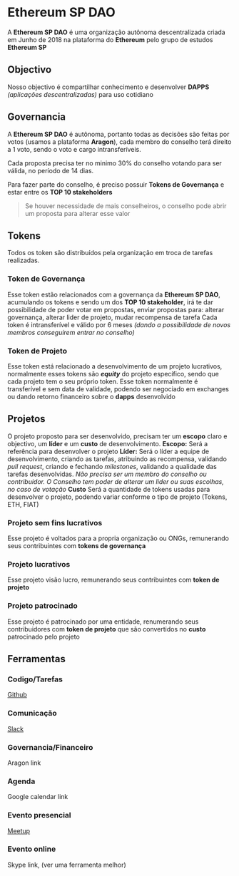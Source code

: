 # Ethereum SP DAO
A **Ethereum SP DAO** é uma organização autônoma descentralizada criada em Junho de 2018 na plataforma do **Ethereum** pelo grupo de estudos **Ethereum SP**

## Objectivo

Nosso objectivo é compartilhar conhecimento e desenvolver **DAPPS** *(aplicações descentralizadas)* para uso cotidiano

## Governancia

A **Ethereum SP DAO** é autônoma, portanto todas as decisões são feitas por votos (usamos a plataforma **Aragon**), cada membro do conselho terá direito a 1 voto, sendo o voto e cargo intransferíveis.

Cada proposta precisa ter no minimo 30% do conselho votando para ser válida, no período de 14 dias.

Para fazer parte do conselho, é preciso possuir **Tokens de Governança** e estar entre os **TOP 10 stakeholders**

> Se houver necessidade de mais conselheiros, o conselho pode abrir um proposta para alterar esse valor

## Tokens

Todos os token são distribuídos pela organização em troca de tarefas realizadas.

### Token de Governança

Esse token estão relacionados com a governança da **Ethereum SP DAO**, acumulando os tokens e sendo um dos **TOP 10 stakeholder**, irá te dar possibilidade de poder votar em propostas, enviar propostas para: alterar governança, alterar lider de projeto, mudar recompensa de tarefa
Cada token é intransferível e válido por 6 meses *(dando a possibilidade de novos membros conseguirem entrar no conselho)*

### Token de Projeto

Esse token está relacionado a desenvolvimento de um projeto lucrativos, normalmente esses tokens são ***equity*** do projeto específico, sendo que cada projeto tem o seu próprio token.
Esse token normalmente é transferível e sem data de validade, podendo ser negociado em exchanges ou dando retorno financeiro sobre o **dapps** desenvolvido

## Projetos

O projeto proposto para ser desenvolvido, precisam ter um **escopo** claro e objectivo, um **líder** e um **custo** de desenvolvimento.
**Escopo:** Será a referência para desenvolver o projeto
**Líder:** Será o líder a equipe de desenvolvimento, criando as tarefas, atribuindo as recompensa, validando *pull request*, criando e fechando *milestones*, validando a qualidade das tarefas desenvolvidas.
*Não precisa ser um membro do conselho ou contribuidor.
*O Conselho tem poder de alterar um lider ou suas escolhas, no caso de votação**
**Custo** Será a quantidade de tokens usadas para desenvolver o projeto, podendo variar conforme o tipo de projeto (Tokens, ETH, FIAT)

### Projeto sem fins lucrativos
Esse projeto é voltados para a propria organização ou ONGs, remunerando seus contribuintes com **tokens de governança**

### Projeto lucrativos
Esse projeto visão lucro, remunerando seus contribuintes com **token de projeto**

### Projeto patrocinado
Esse projeto é patrocinado por uma entidade, renumerando seus contribuidores com **token de projeto** que são convertidos no **custo** patrocinado pelo projeto

## Ferramentas
### Codigo/Tarefas
[Github](https://github.com/esdrasedu/ethereum_sp_dao)
### Comunicação
[Slack](https://ethereumspdao.slack.com)
### Governancia/Financeiro
Aragon link
### Agenda
Google calendar link
### Evento presencial
[Meetup](https://www.meetup.com/pt-BR/ethereum_sp/)
### Evento online
Skype link, (ver uma ferramenta melhor)

